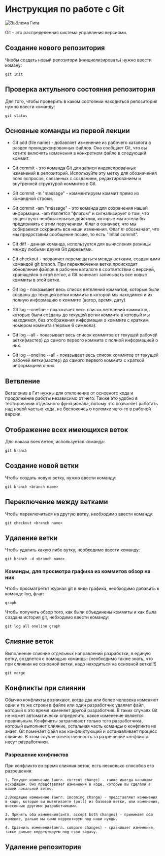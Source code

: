 # Инструкция по работе с Git

![Эьблема Гита](image_git.jpeg)

Git - это распределенная система управления версиями.

## Создание нового репозитория 

Чиобы создать новый репозитори (инициолизировать) нужно ввести коману:

    git init

## Проверка актульного состояния репозитория

Для того, чтобы проверить в каком состоянии находиться репозитория нужно ввести команду:

    git status

## Основные команды из первой лекции

* Git add (file name) - добавляет изменение из рабочего каталога в раздел проиндексированных файлов. Она сообщает Git, что вы хотите включить изменения в конкретном файле в следующий коммит.

 * Git commit - это команда Git для записи индексированных изменений в репозиторий. Используйте эту метку для обозначения всех вопросов, связанных с созданием, редактированием и внутренней структурой коммитов в Git.

  * Git commit -m "massage" - комментируем коммит прямо из командной строки.

* Git commit -am "massage" -  это команда для сохранения нашей информации. -am является "флагом" и сигнализирует о том, что существуют необязательные действия, которые мы хотели бы предпринять с этим поручением. Флаг *a* означает, что мы собираемся сохранить все наши изменения. Флаг *m* обозначает, что мы предоставим сообщение позже, то есть "Initial commit".

* Git diff - данная команда, используется для вычисления разницы между любыми двумя Git деревьями.

 * Git checkout - позволяет перемещаться между ветками, созданными командой git branch. При переключении ветки происходит обновление файлов в рабочем каталоге в соответствии с версией, хранящейся в этой ветке, а Git начинает записывать все новые коммиты в этой ветке.

  * Git log - показывает весь список ветвлений коммитов, которые были созданы до  текущей ветки коммита в которой мы находимся и их полную информацию о коммите (автор, время, дату).

* Git log --oneline - показывает весь список ветвлений коммитов, которые были созданы до текущей ветки коммита в который мы находимся, без отображения информации о коммите с кратким номером коммита (первые 6 символа).

* Git log --all - показывает весь список коммитов от текущей рабочей ветки(мастер) до самого первого коммита с полной информацией о них.

* Git log --oneline --all -  показывает весь список коммитов от текущей рабочей ветки(мастер) до самого первого коммита с краткой информацией о них.

 ## Ветвление 

 Ветвленив в Гит нужны для отклонение от основного кода и продолжение работы независимо от него. Также это удобно в тестировании отдельного функционала, потому что позволяет работать над новой частью кода, не беспокоясь о поломке чего-то в рабочей версии.

## Отображение всех имеющихся веток

 Для показа всех веток, используется команда:

    git branch

## Создание новой ветки

Чтобы создать новую ветку, нужно ввести команду:

    git branch <branch name>

## Переключение между ветками

Чтобы переключиться на другую ветку, необходимо ввести команду:

    git checkout <branch name>


## Удаление ветки

Чтобы удалить какую либо вутку, необходимо ввести команду:

    git branch -d <branch name>

### Команды, для просмотра графика из коммитов обзор на них

Чтобы просматретьт журнал git в виде графика, необходимо добавить к команде log, флаг:

    graph

 Чтобы получить обзор того, как были объединены коммиты и как была создана история git, небходимо ввести команду:

    git log all oneline graph

## Слияние веток

Выполнение слияние отдельных направлений разработки, в единую ветку, создпется с помощью команды:
(необходимо также знать, что при слиянии не основной ветки, надо находиться на основной ветке!!!)

    git merge

## Конфликты при слиянии

Обычно конфликты возникают, когда два или более человека изменяют одни и те же строки в файле или один разработчик удаляет файл, который в это время изменяет другой разработчик. В таких случаях Git не может автоматически определить, какое изменение является правильным. Конфликты затрагивают только того разработчика, который выполняет слияние, остальная часть команды о конфликте не знает. Git помечает файл как конфликтующий и останавливает процесс слияния. В этом случае ответственность за разрешение конфликта несут разработчики.

### Разрешение конфликтов

При конфликто во время слияния веток, есть несколько способов его разрешения:

    1. Текущее изменение (англ. current change) - также иногда называют исходящим. Оно представляет изменения в коде, которые вы сделали в вашей локальной ветке.

    2.Входящее изменение (англ. incoming change) - представляет изменения в коде, которые вы вытягиваете (pull) из базовой ветки, или изменения, внесенные другими разработчиками.

    3. Принять оба изменения(англ. accept both changes) - принимает оба измение, дальше мы сами корректирум под наши нужды.

    4. Сравнить изменения(англ. compare changes) - сравнивает изменения, тажке дальше корректируем под свою задачу.

## Удаление репозитория
